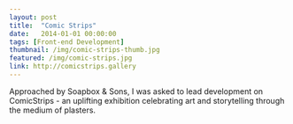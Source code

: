 ```yaml
---
layout: post
title:  "Comic Strips"
date:   2014-01-01 00:00:00
tags: [Front-end Development]
thumbnail: /img/comic-strips-thumb.jpg
featured: /img/comic-strips.jpg
link: http://comicstrips.gallery
---
```


Approached by Soapbox & Sons, I was asked to lead development on ComicStrips - an uplifting exhibition celebrating art and storytelling through the medium of plasters.
